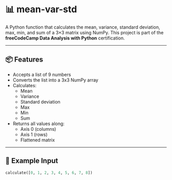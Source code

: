 # 📊 mean-var-std

A Python function that calculates the mean, variance, standard deviation, max, min, and sum of a 3×3 matrix using NumPy. This project is part of the **freeCodeCamp Data Analysis with Python** certification.

---

## 📦 Features

- Accepts a list of 9 numbers
- Converts the list into a 3x3 NumPy array
- Calculates:
  - Mean
  - Variance
  - Standard deviation
  - Max
  - Min
  - Sum
- Returns all values along:
  - Axis 0 (columns)
  - Axis 1 (rows)
  - Flattened matrix

---

## 🧠 Example Input

```python
calculate([0, 1, 2, 3, 4, 5, 6, 7, 8])
